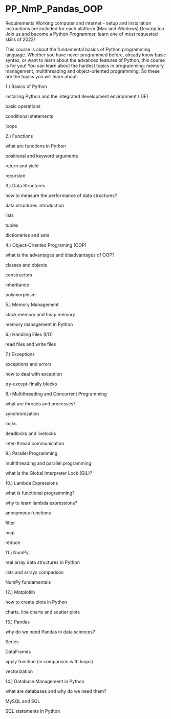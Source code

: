 # PP_NmP_Pandas_OOP
Requirements
Working computer and internet - setup and installation instructions are included for each platform (Mac and Windows)
Description
Join us and become a Python Programmer, learn one of most requested skills of 2022!

This course is about the fundamental basics of Python programming language. Whether you have never programmed before, already know basic syntax, or want to learn about the advanced features of Python, this course is for you! You can learn about the hardest topics in programming: memory management, multithreading and object-oriented programming. So these are the topics you will learn about:

1.) Basics of Python

installing Python and the integrated development environment (IDE)

basic operations

conditional statements

loops

2.) Functions

what are functions in Python

positional and keyword arguments

return and yield

recursion

3.) Data Structures

how to measure the performance of data structures?

data structures introduction

lists

tuples

dictionaries and sets

4.) Object-Oriented Programing (OOP)

what is the advantages and disadvantages of OOP?

classes and objects

constructors

inheritance

polymorphism

5.) Memory Management

stack memory and heap memory

memory management in Python

6.) Handling Files (I/O)

read files and write files

7.) Exceptions

exceptions and errors

how to deal with exception

try-except-finally blocks

8.) Multithreading and Concurrent Programming

what are threads and processes?

synchronization

locks

deadlocks and livelocks

inter-thread communication

9.) Parallel Programming

multithreading and parallel programming

what is the Global Interpreter Lock (GIL)?

10.) Lambda Expressions

what is functional programming?

why to learn lambda expressions?

anonymous functions

filter

map

reduce

11.) NumPy

real array data structures in Python

lists and arrays comparison

NumPy fundamentals

12.) Matplotlib

how to create plots in Python

charts, line charts and scatter plots

13.) Pandas

why do we need Pandas in data sciences?

Series

DataFrames

apply function (in comparison with loops)

vectorization

14.) Database Management in Python

what are databases and why do we need them?

MySQL and SQL

SQL statements in Python
